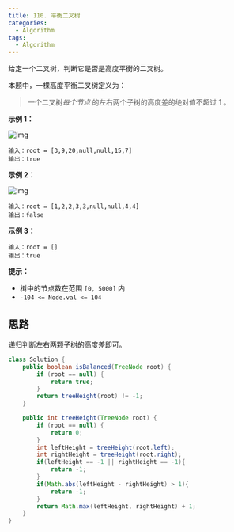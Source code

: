```yaml
---
title: 110. 平衡二叉树
categories:
  - Algorithm
tags:
  - Algorithm
---
```


给定一个二叉树，判断它是否是高度平衡的二叉树。

本题中，一棵高度平衡二叉树定义为：

> 一个二叉树*每个节点* 的左右两个子树的高度差的绝对值不超过 1 。

**示例 1：**

![img](https://raw.githubusercontent.com/Traserve/traserve.github.io/main/_posts/algorithm/images/balance_1.jpg)

```
输入：root = [3,9,20,null,null,15,7]
输出：true
```

**示例 2：**

![img](https://raw.githubusercontent.com/Traserve/traserve.github.io/main/_posts/algorithm/images/balance_2.jpg)

```
输入：root = [1,2,2,3,3,null,null,4,4]
输出：false
```

**示例 3：**

```
输入：root = []
输出：true
```

**提示：**

- 树中的节点数在范围 `[0, 5000]` 内
- `-104 <= Node.val <= 104`

## 思路

递归判断左右两颗子树的高度差即可。

```java
class Solution {
    public boolean isBalanced(TreeNode root) {
        if (root == null) {
            return true;
        }
        return treeHeight(root) != -1;
    }

    public int treeHeight(TreeNode root) {
        if (root == null) {
            return 0;
        }
        int leftHeight = treeHeight(root.left);
        int rightHeight = treeHeight(root.right);
        if(leftHeight == -1 || rightHeight == -1){
            return -1;
        }
        if(Math.abs(leftHeight - rightHeight) > 1){
            return -1;
        }
        return Math.max(leftHeight, rightHeight) + 1;
    }
}
```

